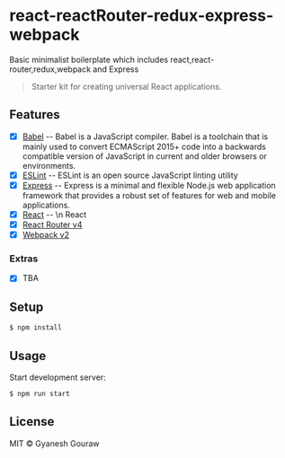# react-reactRouter-redux-express-webpack
Basic minimalist boilerplate which includes react,react-router,redux,webpack and Express



> Starter kit for creating universal React applications.

## Features

- [x] [Babel](https://babeljs.io/)   -- Babel is a JavaScript compiler. Babel is a toolchain that is mainly used to convert ECMAScript 2015+ code into a backwards compatible version of JavaScript in current and older browsers or environments. 
- [x] [ESLint](http://eslint.org/) -- ESLint is an open source JavaScript linting utility 
- [x] [Express](http://expressjs.com/) -- Express is a minimal and flexible Node.js web application framework that provides a robust set of features for web and mobile applications.
- [x] [React](http://facebook.github.io/react/) -- \n React
- [x] [React Router v4](https://github.com/reactjs/react-router)
- [x] [Webpack v2](https://webpack.github.io)

### Extras
- [x] TBA

## Setup

```bash
$ npm install
```

## Usage

Start development server:

```bash
$ npm run start
```


## License

MIT © Gyanesh Gouraw

